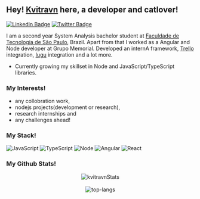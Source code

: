 ## Hey! [Kvitravn](https://portfolio-kvitravn.herokuapp.com/) here, a developer and catlover!

[![Linkedin Badge](https://img.shields.io/badge/-Gustaf%20Toledo-blue?style=social&logo=Linkedin&logoColor=blue&link=https://www.linkedin.com/in/gustaf-toledo/)](https://www.linkedin.com/in/gustaf-toledo/) [![Twitter Badge](http://img.shields.io/badge/-@GusttaToledo-1ca0f1?style=social&logo=twitter&logoColor=blue&link=https://twitter.com/GusttaToledo)](https://twitter.com/GusttaToledo)

I am a second year System Analysis bachelor student at [Faculdade de Tecnologia de São Paulo](http://www.fatecsp.br/), Brazil. Apart from that I worked as a Angular and Node developer at Grupo Memorial. Developed an internA framework, [Trello](https://trello.com/home) integration, [Iugu](shorturl.at/artM1) integration and a lot more.

- Currently growing my skillset in Node and JavaScript/TypeScript libraries.

### My Interests!
- any collobration work,
- nodejs projects(development or research),
- research internships and
- any challenges ahead!

### My Stack!
![JavaScript](https://img.shields.io/static/v1?label=&message=JavaScript&color=F1E05A&logo=javascript&logoColor=FFFFFF)
![TypeScript](https://img.shields.io/static/v1?label=&message=TypeScript&color=007ACC&logo=typescript&logoColor=FFFFFF)
![Node](https://img.shields.io/static/v1?label=&message=Node&color=68A063&logo=node.js&logoColor=FFFFFF)
![Angular](https://img.shields.io/static/v1?label=&message=Angular&color=DD1B16&logo=angular&logoColor=FFFFFF)
![React](https://img.shields.io/static/v1?label=&message=React&color=61DBFB&logo=react&logoColor=FFFFFF)

### My Github Stats!
<p align="center">
  <img src="https://github-readme-stats.vercel.app/api?username=kvitravn&theme=dark&show_icons=true" alt="kvitravnStats" />  
  <br />
  <br />
  <img src="https://github-readme-stats.vercel.app/api/top-langs/?username=kvitravn&layout=compact&theme=dark" alt="top-langs" />
</p>

<!--
**Gustaf-Toledo/Gustaf-Toledo** is a ✨ _special_ ✨ repository because its `README.md` (this file) appears on your GitHub profile.
